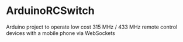 ArduinoRCSwitch
===============

Arduino project to operate low cost 315 MHz / 433 MHz remote control devices with a mobile phone via WebSockets
